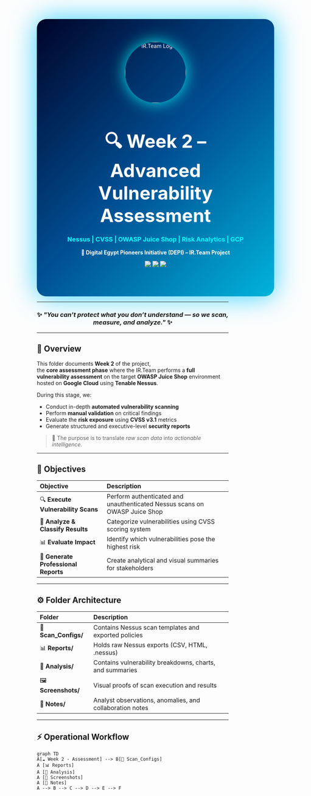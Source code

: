 <!-- =================== WEEK 2 | ADVANCED VULNERABILITY ASSESSMENT =================== -->
<div align="center" style="width:100%; padding:60px; border-radius:25px; background:linear-gradient(135deg,#000428,#004e92,#00b4db); color:white; box-shadow:0 0 70px rgba(0,200,255,0.8);">

  <img src="https://i.postimg.cc/mk3syMbn/cropped-circle-image-1-optimized-1000.png" width="160" style="border-radius:50%; box-shadow:0 0 40px rgba(0,255,255,0.9);" alt="IR.Team Logo"/>

  <h1 style="font-size:48px; margin-bottom:10px;">🔍 Week 2 – Advanced Vulnerability Assessment</h1>
  <h3 style="color:#00FFFF;">Nessus | CVSS | OWASP Juice Shop | Risk Analytics | GCP</h3>

  <p><b>🚀 Digital Egypt Pioneers Initiative (DEPI) – IR.Team Project</b></p>

  <p>
    <img src="https://img.shields.io/badge/Phase-Assessment-blue?style=for-the-badge"/>
    <img src="https://img.shields.io/badge/Tool-Nessus%20%7C%20GCP-brightgreen?style=for-the-badge"/>
    <img src="https://img.shields.io/badge/Focus-Risk%20Analysis%20%26%20Reporting-orange?style=for-the-badge"/>
  </p>
</div>

---

<div align="center">
  <h3>✨ <i>"You can’t protect what you don’t understand — so we scan, measure, and analyze."</i> ✨</h3>
</div>

---

## 🧭 Overview

This folder documents **Week 2** of the project,  
the **core assessment phase** where the IR.Team performs a **full vulnerability assessment** on the target **OWASP Juice Shop** environment hosted on **Google Cloud** using **Tenable Nessus**.

During this stage, we:
- Conduct in-depth **automated vulnerability scanning**  
- Perform **manual validation** on critical findings  
- Evaluate the **risk exposure** using **CVSS v3.1** metrics  
- Generate structured and executive-level **security reports**

> 🧠 The purpose is to translate *raw scan data* into *actionable intelligence.*

---

## 🎯 Objectives

| Objective | Description |
|:-----------|:-------------|
| 🔍 **Execute Vulnerability Scans** | Perform authenticated and unauthenticated Nessus scans on OWASP Juice Shop |
| 🧩 **Analyze & Classify Results** | Categorize vulnerabilities using CVSS scoring system |
| 📊 **Evaluate Impact** | Identify which vulnerabilities pose the highest risk |
| 📑 **Generate Professional Reports** | Create analytical and visual summaries for stakeholders |

---

## ⚙️ Folder Architecture

| Folder | Description |
|:--------|:-------------|
| 📘 **Scan_Configs/** | Contains Nessus scan templates and exported policies |
| 📊 **Reports/** | Holds raw Nessus exports (CSV, HTML, .nessus) |
| 🧾 **Analysis/** | Contains vulnerability breakdowns, charts, and summaries |
| 🖼️ **Screenshots/** | Visual proofs of scan execution and results |
| 🧠 **Notes/** | Analyst observations, anomalies, and collaboration notes |

---

## ⚡ Operational Workflow

```mermaid
graph TD
A[☁️ Week 2 - Assessment] --> B[📘 Scan_Configs]
A [📊 Reports]
A [🧾 Analysis]
A [📂 Screenshots]
A [📝 Notes]
A --> B --> C --> D --> E --> F
